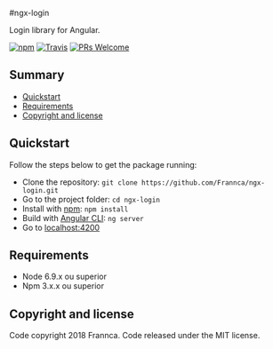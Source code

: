#ngx-login

Login library for Angular.

[![npm](https://img.shields.io/npm/v/%40frannca/ngx-login.svg?style=for-the-badge)](https://www.npmjs.com/package/@frannca/ngx-login)
[![Travis](https://img.shields.io/travis/Frannca/ngx-login.svg?style=for-the-badge)](https://travis-ci.org/Frannca/ngx-login)
[![PRs Welcome](https://img.shields.io/badge/PRs-welcome-brightgreen.svg?style=for-the-badge)](http://makeapullrequest.com)

## Summary
- [Quickstart](#quickstart)
- [Requirements](#requirements)
- [Copyright and license](#copyright-and-license)

## Quickstart

Follow the steps below to get the package running:

- Clone the repository: `git clone https://github.com/Frannca/ngx-login.git`
- Go to the project folder: `cd ngx-login`
- Install with [npm](https://www.npmjs.com): `npm install`
- Build with [Angular CLI](http://cli.angular.io): `ng server`
- Go to [localhost:4200](localhost:4200)

## Requirements

- Node 6.9.x ou superior
- Npm 3.x.x ou superior

## Copyright and license

Code copyright 2018 Frannca. Code released under the MIT license.
